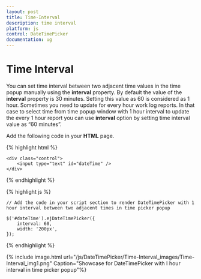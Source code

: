 ```yaml
---
layout: post
title: Time-Interval
description: time interval
platform: js
control: DateTimePicker
documentation: ug
---
```


# Time Interval

You can set time interval between two adjacent time values in the time popup manually using the **interval** property. By default the value of the **interval** property is 30 minutes. Setting this value as 60 is considered as 1 hour. Sometimes you need to update for every hour work log reports. In that case to select time from time popup window with 1 hour interval to update the every 1 hour report you can use **interval** option by setting time interval value as “60 minutes”.

Add the following code in your **HTML** page.



{% highlight html %}

  
    <div class="control">
        <input type="text" id="dateTime" />
    </div>


  {% endhighlight %}


  {% highlight js %}

    // Add the code in your script section to render DateTimePicker with 1 hour interval between two adjacent times in time picker popup

    $('#dateTime').ejDateTimePicker({
        interval: 60,
        width: '200px',
    });

  {% endhighlight %}

{% include image.html url="/js/DateTimePicker/Time-Interval_images/Time-Interval_img1.png" Caption="Showcase for DateTimePicker with I hour interval in time picker popup"%}

